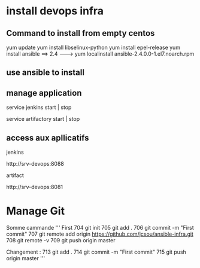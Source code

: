 # install devops infra

## Command to install from empty centos
yum update
yum install libselinux-python
yum install epel-release
yum install ansible
==> 2.4 --->  yum localinstall ansible-2.4.0.0-1.el7.noarch.rpm

## use ansible to install 


## manage application 
service jenkins start | stop

service artifactory start | stop

## access aux apllicatifs
 jenkins

http://srv-devops:8088 

 artifact

http://srv-devops:8081

# Manage Git 
Somme cammande
'''
First 
  704  git init
  705  git add .
  706  git commit -m "First commit"
  707  git remote add origin https://github.com/jcsou/ansible-infra.git
  708  git remote -v
  709  git push origin master
  
Changement : 
  713  git add .
  714  git commit -m "First commit"
  715  git push origin master
'''
